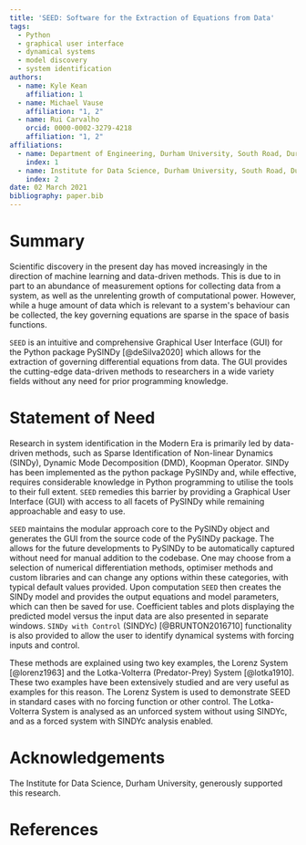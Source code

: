 ```yaml
---
title: 'SEED: Software for the Extraction of Equations from Data'
tags:
  - Python
  - graphical user interface
  - dynamical systems
  - model discovery
  - system identification
authors:
  - name: Kyle Kean
    affiliation: 1
  - name: Michael Vause
    affiliation: "1, 2"
  - name: Rui Carvalho
    orcid: 0000-0002-3279-4218
    affiliation: "1, 2"
affiliations:
  - name: Department of Engineering, Durham University, South Road, Durham, DH1 3LE, UK
    index: 1
  - name: Institute for Data Science, Durham University, South Road, Durham, DH1 3LE, UK
    index: 2
date: 02 March 2021
bibliography: paper.bib
---
```


# Summary

Scientific discovery in the present day has moved increasingly in the direction of machine learning and data-driven methods. This is due to in part to an abundance of measurement options for collecting data from a system, as well as the unrelenting growth of computational power. However, while a huge amount of data which is relevant to a system's behaviour can be collected, the key governing equations are sparse in the space of basis functions. 

`SEED` is an intuitive and comprehensive Graphical User Interface (GUI) for the Python package PySINDy [@deSilva2020] which allows for the extraction of governing differential equations from data. The GUI provides the cutting-edge data-driven methods to researchers in a wide variety fields without any need for prior programming knowledge. 

# Statement of Need

Research in system identification in the Modern Era is primarily led by data-driven methods, such as Sparse Identification of Non-linear Dynamics (SINDy), Dynamic Mode Decomposition (DMD), Koopman Operator. SINDy has been implemented as the python package PySINDy and, while effective, requires considerable knowledge in Python programming to utilise the tools to their full extent. `SEED` remedies this barrier by providing a Graphical User Interface (GUI) with access to all facets of PySINDy while remaining approachable and easy to use.

`SEED` maintains the modular approach core to the PySINDy object and generates the GUI from the source code of the PySINDy package. The allows for the future developments to PySINDy to be automatically captured without need for manual addition to the codebase. One may choose from a selection of numerical differentiation methods, optimiser methods and custom libraries and can change any options within these categories, with typical default values provided. Upon computation `SEED` then creates the SINDy model and provides the output equations and model parameters, which can then be saved for use. Coefficient tables and plots displaying the predicted model versus the input data are also presented in separate windows. `SINDy with Control` (SINDYc) [@BRUNTON2016710] functionality is also provided to allow the user to identify dynamical systems with forcing inputs and control. 

These methods are explained using two key examples, the Lorenz System [@lorenz1963] and the Lotka-Volterra (Predator-Prey) System [@lotka1910]. These two examples have been extensively studied and are very useful as examples for this reason. The Lorenz System is used to demonstrate SEED in standard cases with no forcing function or other control. The Lotka-Volterra System is analysed as an unforced system without using SINDYc, and as a forced system with SINDYc analysis enabled.

# Acknowledgements

The Institute for Data Science, Durham University, generously supported this research.

# References